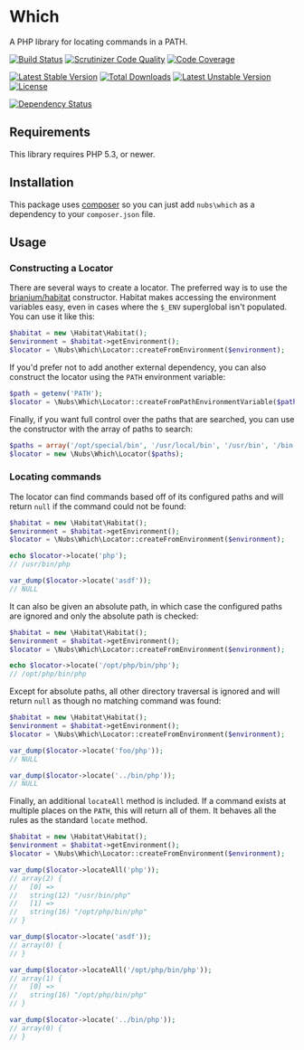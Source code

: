 # Which
A PHP library for locating commands in a PATH.

[![Build Status](https://travis-ci.org/nubs/which.png)](https://travis-ci.org/nubs/which)
[![Scrutinizer Code Quality](https://scrutinizer-ci.com/g/nubs/which/badges/quality-score.png?b=master)](https://scrutinizer-ci.com/g/nubs/which/?branch=master)
[![Code Coverage](https://scrutinizer-ci.com/g/nubs/which/badges/coverage.png?b=master)](https://scrutinizer-ci.com/g/nubs/which/?branch=master)

[![Latest Stable Version](https://poser.pugx.org/nubs/which/v/stable.png)](https://packagist.org/packages/nubs/which)
[![Total Downloads](https://poser.pugx.org/nubs/which/downloads.png)](https://packagist.org/packages/nubs/which)
[![Latest Unstable Version](https://poser.pugx.org/nubs/which/v/unstable.png)](https://packagist.org/packages/nubs/which)
[![License](https://poser.pugx.org/nubs/which/license.png)](https://packagist.org/packages/nubs/which)

[![Dependency Status](https://www.versioneye.com/user/projects/53a01f7b83add749a300001e/badge.svg?style=flat)](https://www.versioneye.com/user/projects/53a01f7b83add749a300001e)

## Requirements
This library requires PHP 5.3, or newer.

## Installation
This package uses [composer](https://getcomposer.org) so you can just add
`nubs\which` as a dependency to your `composer.json` file.

## Usage

### Constructing a Locator
There are several ways to create a locator.  The preferred way is to use the
[brianium/habitat](https://github.com/brianium/habitat) constructor.  Habitat
makes accessing the environment variables easy, even in cases where the `$_ENV`
superglobal isn't populated.  You can use it like this:
```php
$habitat = new \Habitat\Habitat();
$environment = $habitat->getEnvironment();
$locator = \Nubs\Which\Locator::createFromEnvironment($environment);
```

If you'd prefer not to add another external dependency, you can also construct
the locator using the `PATH` environment variable:
```php
$path = getenv('PATH');
$locator = \Nubs\Which\Locator::createFromPathEnvironmentVariable($path);
```

Finally, if you want full control over the paths that are searched, you can use
the constructor with the array of paths to search:
```php
$paths = array('/opt/special/bin', '/usr/local/bin', '/usr/bin', '/bin');
$locator = new \Nubs\Which\Locator($paths);
```

### Locating commands
The locator can find commands based off of its configured paths and will return
`null` if the command could not be found:
```php
$habitat = new \Habitat\Habitat();
$environment = $habitat->getEnvironment();
$locator = \Nubs\Which\Locator::createFromEnvironment($environment);

echo $locator->locate('php');
// /usr/bin/php

var_dump($locator->locate('asdf'));
// NULL
```

It can also be given an absolute path, in which case the configured paths are
ignored and only the absolute path is checked:
```php
$habitat = new \Habitat\Habitat();
$environment = $habitat->getEnvironment();
$locator = \Nubs\Which\Locator::createFromEnvironment($environment);

echo $locator->locate('/opt/php/bin/php');
// /opt/php/bin/php
```

Except for absolute paths, all other directory traversal is ignored and will
return `null` as though no matching command was found:
```php
$habitat = new \Habitat\Habitat();
$environment = $habitat->getEnvironment();
$locator = \Nubs\Which\Locator::createFromEnvironment($environment);

var_dump($locator->locate('foo/php'));
// NULL

var_dump($locator->locate('../bin/php'));
// NULL
```

Finally, an additional `locateAll` method is included.  If a command exists at
multiple places on the `PATH`, this will return all of them.  It behaves all
the rules as the standard `locate` method.
```php
$habitat = new \Habitat\Habitat();
$environment = $habitat->getEnvironment();
$locator = \Nubs\Which\Locator::createFromEnvironment($environment);

var_dump($locator->locateAll('php'));
// array(2) {
//   [0] =>
//   string(12) "/usr/bin/php"
//   [1] =>
//   string(16) "/opt/php/bin/php"
// }

var_dump($locator->locate('asdf'));
// array(0) {
// }

var_dump($locator->locateAll('/opt/php/bin/php'));
// array(1) {
//   [0] =>
//   string(16) "/opt/php/bin/php"
// }

var_dump($locator->locate('../bin/php'));
// array(0) {
// }
```
